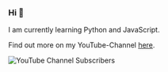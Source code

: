 ### Hi 👋

I am currently learning Python and JavaScript.

Find out more on my YouTube-Channel [here](https://www.youtube.com/c/programmieren).

![YouTube Channel Subscribers](https://img.shields.io/youtube/channel/subscribers/UC0faHRYVxDn7chW573SSh8A?style=social)

<!--
**chrischma/chrischma** is a ✨ _special_ ✨ repository because its `README.md` (this file) appears on your GitHub profile.

Here are some ideas to get you started:

- 🔭 I’m currently working on ...
- 🌱 I’m currently learning ...
- 👯 I’m looking to collaborate on ...
- 🤔 I’m looking for help with ...
- 💬 Ask me about ...
- 📫 How to reach me: ...
- 😄 Pronouns: ...
- ⚡ Fun fact: ...
-->
